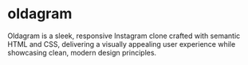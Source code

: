 # oldagram
Oldagram is a sleek, responsive Instagram clone crafted with semantic HTML and CSS, delivering a visually appealing user experience while showcasing clean, modern design principles. 

